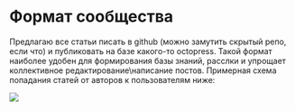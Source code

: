 # Формат сообщества

Предлагаю все статьи писать в github (можно замутить скрытый репо, если что) и публиковать на базе какого-то octopress. 
Такой формат наиболее удобен для формирования базы знаний, расслки и упрощает коллективное редактирование\написание постов.
Примерная схема попадания статей от авторов к пользователям ниже: 

![](https://www.evernote.com/l/AAkOo3pofnBIf4av7t1lLf_TGUkUIBeLL0wB/image.png)


